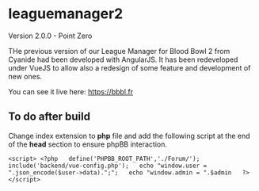 # leaguemanager2

Version 2.0.0 - Point Zero

THe previous version of our League Manager for Blood Bowl 2 from Cyanide had been developed with AngularJS. It has been redeveloped under VueJS to allow also a redesign of some feature and development of new ones.

You can see it live here: https://bbbl.fr

## To do after build

Change index extension to **php** file and add the following script at the end of the **head** section to ensure phpBB interaction.

`<script>
    <?php  
      define('PHPBB_ROOT_PATH','./Forum/');  
      include('backend/vue-config.php');  
      echo "window.user = ".json_encode($user->data).";";  
      echo "window.admin = ".$admin  
    ?>  
  </script>`
